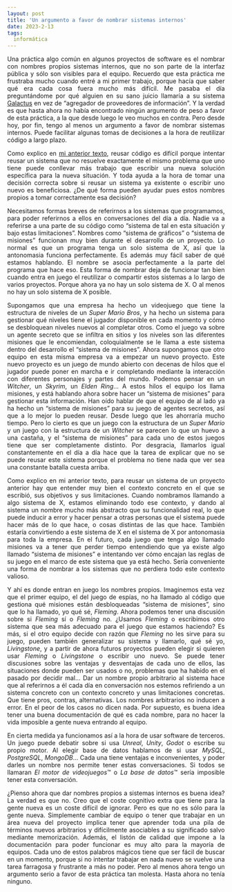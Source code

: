 ```yaml
---
layout: post
title: 'Un argumento a favor de nombrar sistemas internos'
date: 2023-2-13
tags:
  informática
---
```

<p style='text-align: justify;'>Una práctica algo común en algunos proyectos de software es el nombrar con nombres propios sistemas internos, que no son parte de la interfaz pública y sólo son visibles para el equipo. Recuerdo que esta práctica me frustraba mucho cuando entré a mi primer trabajo, porque hacía que saber qué era cada cosa fuera mucho más difícil. Me pasaba el día preguntándome por qué alguien en su sano juicio llamaría a su sistema <a href="https://www.youtube.com/watch?v=y8OnoxKotPQ">Galactus</a> en vez de “agregador de proveedores de información”. Y la verdad es que hasta ahora no había encontrado ningún argumento de peso a favor de esta práctica, a la que desde luego le veo muchos en contra. Pero desde hoy, por fin, tengo al menos un argumento a favor de nombrar sistemas internos. Puede facilitar algunas tomas de decisiones a la hora de reutilizar código a largo plazo.</p>

<p style='text-align: justify;'>Como explico en <a href="https://asielorz.github.io/reusar-codigo-es-dificil/">mi anterior texto</a>, reusar código es difícil porque intentar reusar un sistema que no resuelve exactamente el mismo problema que uno tiene puede conllevar más trabajo que escribir una nueva solución específica para la nueva situación. Y toda ayuda a la hora de tomar una decisión correcta sobre si reusar un sistema ya existente o escribir uno nuevo es beneficiosa. ¿De qué forma pueden ayudar pues estos nombres propios a tomar correctamente esa decisión?</p>

<p style='text-align: justify;'>Necesitamos formas breves de referirnos a los sistemas que programamos, para poder referirnos a ellos en conversaciones del día a día. Nadie va a referirse a una parte de su código como “sistema de tal en esta situación y bajo estas limitaciones”. Nombres como “sistema de gráficos” o “sistema de misiones” funcionan muy bien durante el desarrollo de un proyecto. Lo normal es que un programa tenga un solo sistema de X, así que la antonomasia funciona perfectamente. Es además muy fácil saber de qué estamos hablando. El nombre se asocia perfectamente a la parte del programa que hace eso. Esta forma de nombrar deja de funcionar tan bien cuando entra en juego el reutilizar o compartir estos sistemas a lo largo de varios proyectos. Porque ahora ya no hay un solo sistema de X. O al menos no hay un solo sistema de X posible.</p>

<p style='text-align: justify;'>Supongamos que una empresa ha hecho un videojuego que tiene la estructura de niveles de un <i>Super Mario Bros</i>, y ha hecho un sistema para gestionar qué niveles tiene el jugador disponible en cada momento y cómo se desbloquean niveles nuevos al completar otros. Como el juego va sobre un agente secreto que se infiltra en sitios y los niveles son las diferentes misiones que le encomiendan, coloquialmente se le llama a este sistema dentro del desarrollo el “sistema de misiones”. Ahora supongamos que otro equipo en esta misma empresa va a empezar un nuevo proyecto. Este nuevo proyecto es un juego de mundo abierto con decenas de hilos que el jugador puede poner en marcha e ir completando mediante la interacción con diferentes personajes y partes del mundo. Podemos pensar en un <i>Witcher</i>, un <i>Skyrim</i>, un <i>Elden Ring</i>… A estos hilos el equipo los llama misiones, y está hablando ahora sobre hacer un “sistema de misiones” para gestionar esta información. Han oído hablar de que el equipo de al lado ya ha hecho un “sistema de misiones” para su juego de agentes secretos, así que a lo mejor lo pueden reusar. Desde luego que les ahorraría mucho tiempo. Pero lo cierto es que un juego con la estructura de un <i>Super Mario</i> y un juego con la estructura de un <i>Witcher</i> se parecen lo que un huevo a una castaña, y el “sistema de misiones” para cada uno de estos juegos tiene que ser completamente distinto. Por desgracia, llamarlos igual constantemente en el día a día hace que la tarea de explicar que no se puede reusar este sistema porque el problema no tiene nada que ver sea una constante batalla cuesta arriba.</p>

<p style='text-align: justify;'>Como explico en mi anterior texto, para reusar un sistema de un proyecto anterior hay que entender muy bien el contexto concreto en el que se escribió, sus objetivos y sus limitaciones. Cuando nombramos llamando a algo sistema de X, estamos eliminando todo ese contexto, y dando al sistema un nombre mucho más abstracto que su funcionalidad real, lo que puede inducir a error y hacer pensar a otras personas que el sistema puede hacer más de lo que hace, o cosas distintas de las que hace. También estaría convirtiendo a este sistema de X en el sistema de X por antonomasia para toda la empresa. En el futuro, cada juego que tenga algo llamado misiones va a tener que perder tiempo entendiendo que ya existe algo llamado “sistema de misiones” e intentando ver cómo encajan las reglas de su juego en el marco de este sistema que ya está hecho. Sería conveniente una forma de nombrar a los sistemas que no perdiera todo este contexto valioso.</p>

<p style='text-align: justify;'>Y ahí es donde entran en juego los nombres propios. Imaginemos esta vez que el primer equipo, el del juego de espías, no ha llamado al código que gestiona qué misiones están desbloqueadas “sistema de misiones”, sino que lo ha llamado, yo qué sé, <i>Fleming</i>. Ahora podemos tener una discusión sobre si <i>Fleming</i> sí o <i>Fleming</i> no. ¿Usamos <i>Fleming</i> o escribimos otro sistema que sea más adecuado para el juego que estamos haciendo? Es más, si el otro equipo decide con razón que <i>Fleming</i> no les sirve para su juego, pueden también generalizar su sistema y llamarlo, qué sé yo, <i>Livingstone</i>, y a partir de ahora futuros proyectos pueden elegir si quieren usar <i>Fleming</i> o <i>Livingstone</i> o escribir uno nuevo. Se puede tener discusiones sobre las ventajas y desventajas de cada uno de ellos, las situaciones donde pueden ser usados o no, problemas que ha habido en el pasado por decidir mal… Dar un nombre propio arbitrario al sistema hace que al referirnos a él cada día en conversación nos estemos refiriendo a un sistema concreto con un contexto concreto y unas limitaciones concretas. Que tiene pros, contras, alternativas. Los nombres arbitrarios no inducen a error. En el peor de los casos no dicen nada. Por supuesto, es buena idea tener una buena documentación de qué es cada nombre, para no hacer la vida imposible a gente nueva entrando al equipo.</p>

<p style='text-align: justify;'>En cierta medida ya funcionamos así a la hora de usar software de terceros. Un juego puede debatir sobre si usa <i>Unreal</i>, <i>Unity</i>, <i>Godot</i> o escribe su propio motor. Al elegir base de datos hablamos de si usar <i>MySQL</i>, <i>PostgreSQL</i>, <i>MongoDB</i>… Cada una tiene ventajas e inconvenientes, y poder darles un nombre nos permite tener estas conversaciones. Si todos se llamaran <i>El motor de videojuegos</i>™️ o <i>La base de datos</i>™️ sería imposible tener esta conversación.</p>

<p style='text-align: justify;'>¿Pienso ahora que dar nombres propios a sistemas internos es buena idea? La verdad es que no. Creo que el coste cognitivo extra que tiene para la gente nueva es un coste difícil de ignorar. Pero es que no es sólo para la gente nueva. Simplemente cambiar de equipo o tener que trabajar en un área nueva del proyecto implica tener que aprender toda una pila de términos nuevos arbitrarios y difícilmente asociables a su significado salvo mediante memorización. Además, el listón de calidad que impone a la documentación para poder funcionar es muy alto para la mayoría de equipos. Cada uno de estos palabros mágicos tiene que ser fácil de buscar en un momento, porque si no intentar trabajar en nada nuevo se vuelve una tarea farragosa y frustrante a más no poder. Pero al menos ahora tengo un argumento serio a favor de esta práctica tan molesta. Hasta ahora no tenía ninguno.</p>